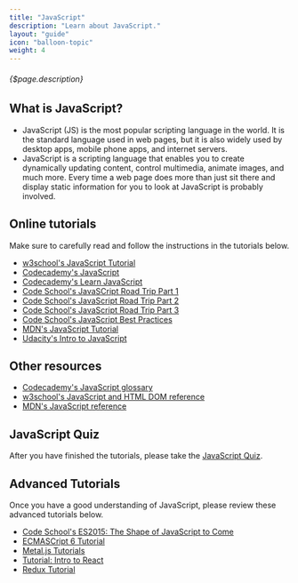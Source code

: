 ```yaml
---
title: "JavaScript"
description: "Learn about JavaScript."
layout: "guide"
icon: "balloon-topic"
weight: 4
---
```


###### {$page.description}

<article id="1">

## What is JavaScript?

* JavaScript (JS) is the most popular scripting language in the world. It is the standard language used in web pages, but it is also widely used by desktop apps, mobile phone apps, and internet servers.
* JavaScript is a scripting language that enables you to create dynamically updating content, control multimedia, animate images, and much more.  Every time a web page does more than just sit there and display static information for you to look at JavaScript is probably involved.

</article>

<article id="2">

## Online tutorials

Make sure to carefully read and follow the instructions in the tutorials below.

* [w3school's JavaScript Tutorial](https://www.w3schools.com/js/default.asp)
* [Codecademy's JavaScript](https://www.codecademy.com/tracks/javascript)
* [Codecademy's Learn JavaScript](https://www.codecademy.com/learn/learn-javascript)
* [Code School's JavaSCript Road Trip Part 1](https://www.codeschool.com/courses/javascript-road-trip-part-1)
* [Code School's JavaScript Road Trip Part 2](https://www.codeschool.com/courses/javascript-road-trip-part-2)
* [Code School's JavaScript Road Trip Part 3](https://www.codeschool.com/courses/javascript-road-trip-part-3)
* [Code School's JavaScript Best Practices](https://www.codeschool.com/courses/javascript-best-practices)
* [MDN's JavaScript Tutorial](https://developer.mozilla.org/en-US/docs/Learn/JavaScript)
* [Udacity's Intro to JavaScript](https://www.udacity.com/course/intro-to-javascript--ud803)

</article>

<article id="3">

## Other resources

* [Codecademy's JavaScript glossary](https://www.codecademy.com/articles/glossary-javascript)
* [w3school's JavaScript and HTML DOM reference](https://www.w3schools.com/jsref/default.asp)
* [MDN's JavaScript reference](https://developer.mozilla.org/en-US/docs/Web/JavaScript)

</article>

<article id="4">

## JavaScript Quiz

After you have finished the tutorials, please take the [JavaScript Quiz](https://www.w3schools.com/js/js_quiz.asp).

</article>

<article id="5">

## Advanced Tutorials

Once you have a good understanding of JavaScript, please review these advanced tutorials below.

* [Code School's ES2015: The Shape of JavaScript to Come](https://www.codeschool.com/courses/es2015-the-shape-of-javascript-to-come)
* [ECMASCript 6 Tutorial](http://ccoenraets.github.io/es6-tutorial)
* [Metal.js Tutorials](https://metaljs.com/docs/tutorials)
* [Tutorial: Intro to React](https://reactjs.org/tutorial/tutorial.html)
* [Redux Tutorial](https://redux.js.org/docs/basics/)

</article>